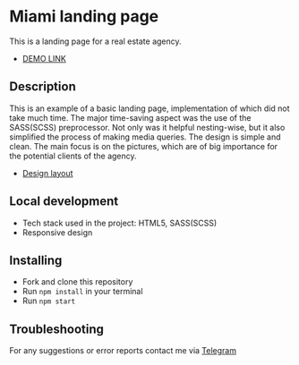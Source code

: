 # Miami landing page
This is a landing page for a real estate agency.
- [DEMO LINK](https://lera-yaskevych.github.io/miami-landing-page/)
## Description
This is an example of a basic landing page, implementation of which did not take much time. The major time-saving aspect was the use of the SASS(SCSS) preprocessor. Not only was it helpful nesting-wise, but it also simplified the process of making media queries.
The design is simple and clean. The main focus is on the pictures, which are of big importance for the potential clients of the agency.
- [Design layout](https://www.figma.com/file/nHz8bflIwJaWP3P99vKTH5/miami_home_new?node-id=16033%3A3)
## Local development
- Tech stack used in the project: HTML5, SASS(SCSS)
- Responsive design
## Installing
- Fork and clone this repository
- Run `npm install` in your terminal
- Run `npm start`
## Troubleshooting
For any suggestions or error reports contact me via [Telegram](https://t.me/lera_yaskevych)
